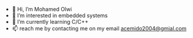 - 👋 Hi, I’m Mohamed Olwi
- 👀 I’m interested in embedded systems
- 🌱 I’m currently learning C/C++
- 📫 reach me by contacting me on my email acemido2004@gmial.com 

<!---
AceMido/AceMido is a ✨ special ✨ repository because its `README.md` (this file) appears on your GitHub profile.
You can click the Preview link to take a look at your changes.
--->
